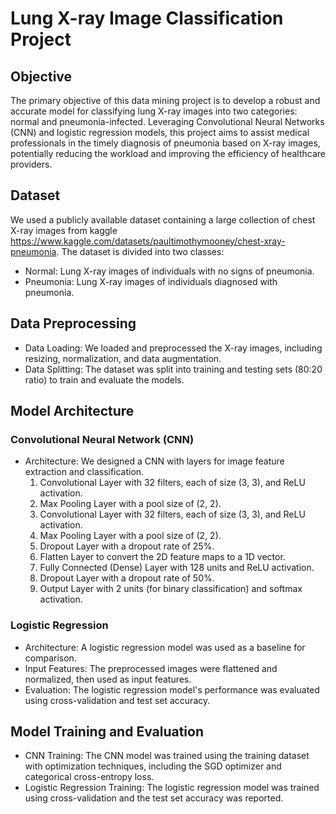 # Lung X-ray Image Classification Project

## Objective
The primary objective of this data mining project is to develop a robust and accurate model for classifying lung X-ray images into two categories: normal and pneumonia-infected. Leveraging Convolutional Neural Networks (CNN) and logistic regression models, this project aims to assist medical professionals in the timely diagnosis of pneumonia based on X-ray images, potentially reducing the workload and improving the efficiency of healthcare providers.

## Dataset
We used a publicly available dataset containing a large collection of chest X-ray images from kaggle https://www.kaggle.com/datasets/paultimothymooney/chest-xray-pneumonia. The dataset is divided into two classes:
- Normal: Lung X-ray images of individuals with no signs of pneumonia.
- Pneumonia: Lung X-ray images of individuals diagnosed with pneumonia.

## Data Preprocessing
- Data Loading: We loaded and preprocessed the X-ray images, including resizing, normalization, and data augmentation.
- Data Splitting: The dataset was split into training and testing sets (80:20 ratio) to train and evaluate the models.

## Model Architecture
### Convolutional Neural Network (CNN)
- Architecture: We designed a CNN with layers for image feature extraction and classification.
  1. Convolutional Layer with 32 filters, each of size (3, 3), and ReLU activation.
  2. Max Pooling Layer with a pool size of (2, 2).
  3. Convolutional Layer with 32 filters, each of size (3, 3), and ReLU activation.
  4. Max Pooling Layer with a pool size of (2, 2).
  5. Dropout Layer with a dropout rate of 25%.
  6. Flatten Layer to convert the 2D feature maps to a 1D vector.
  7. Fully Connected (Dense) Layer with 128 units and ReLU activation.
  8. Dropout Layer with a dropout rate of 50%.
  9. Output Layer with 2 units (for binary classification) and softmax activation.

### Logistic Regression
- Architecture: A logistic regression model was used as a baseline for comparison.
- Input Features: The preprocessed images were flattened and normalized, then used as input features.
- Evaluation: The logistic regression model's performance was evaluated using cross-validation and test set accuracy.

## Model Training and Evaluation
- CNN Training: The CNN model was trained using the training dataset with optimization techniques, including the SGD optimizer and categorical cross-entropy loss.
- Logistic Regression Training: The logistic regression model was trained using cross-validation and the test set accuracy was reported.
